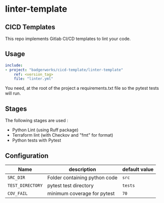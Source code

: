 # linter-template

## CICD Templates
This repo implements Gitlab CI/CD templates to lint your code.


## Usage
```yaml
include:
- project: "badgerworks/cicd-template/linter-template"
    ref: <version_tag>
    file: "linter.yml"
```

You need, at the root of the project a requirements.txt file so the pytest tests will run.


## Stages
The following stages are used :
- Python Lint (using Ruff package)
- Terraform lint (with Checkov and "fmt" for format)
- Python tests with Pytest

## Configuration 
| Name                  | description                   | default value |
|-----------------------|-------------------------------|---------------|
| `SRC_DIR`        | Folder containing python code | `src`         ||
| `TEST_DIRECTORY`      | pytest test directory         | `tests`       |
| `COV_FAIL` | minimum coverage for pytest   | `70`          |


